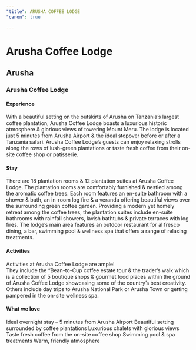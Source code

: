 ```yaml
---
"title": ARUSHA COFFEE LODGE
"canon": true

---
```


# Arusha Coffee Lodge
## Arusha
### Arusha Coffee Lodge

#### Experience
With a beautiful setting on the outskirts of Arusha on Tanzania’s largest coffee plantation, Arusha Coffee Lodge boasts a luxurious historic atmosphere &amp; glorious views of towering Mount Meru.
The lodge is located just 5 minutes from Arusha Airport &amp; the ideal stopover before or after a Tanzania safari.
Arusha Coffee Lodge’s guests can enjoy relaxing strolls along the rows of lush-green plantations or taste fresh coffee from their on-site coffee shop or patisserie.

#### Stay
There are 18 plantation rooms &amp; 12 plantation suites at Arusha Coffee Lodge.
The plantation rooms are comfortably furnished &amp; nestled among the aromatic coffee trees.  Each room features an en-suite bathroom with a shower &amp; bath, an in-room log fire &amp; a veranda offering beautiful views over the surrounding green coffee garden.
Providing a modern yet homely retreat among the coffee trees, the plantation suites include en-suite bathrooms with rainfall showers, lavish bathtubs &amp; private terraces with log fires.
The lodge’s main area features an outdoor restaurant for al fresco dining, a bar, swimming pool &amp; wellness spa that offers a range of relaxing treatments.

#### Activities
Activities at Arusha Coffee Lodge are ample!  
They include the “Bean-to-Cup coffee estate tour &amp; the trader’s walk which is a collection of 5 boutique shops &amp; gourmet food places within the ground of Arusha Coffee Lodge showcasing some of the country’s best creativity.
Others include day trips to Arusha National Park or Arusha Town or getting pampered in the on-site wellness spa.


#### What we love
Ideal overnight stay – 5 minutes from Arusha Airport
Beautiful setting surrounded by coffee plantations
Luxurious chalets with glorious views
Taste fresh coffee from the on-site coffee shop
Swimming pool &amp; spa treatments
Warm, friendly atmosphere